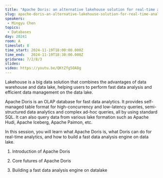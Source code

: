 ```yaml
---
title: "Apache Doris: an alternative lakehouse solution for real-time analytics"
slug: apache-doris-an-alternative-lakehouse-solution-for-real-time-analytics
speakers:
 - Mingyu Chen
topics: 
 - Databases
day: 20241
room: A
timeslot: 8
time_start: 2024-11-19T18:00:00.000Z
time_end:   2024-11-19T18:30:00.000Z
gridarea: 7/2/8/3
slides: 
video: https://youtu.be/QKtZfg5OA8g
---
```


Lakehouse is a big data solution that combines the advantages of data warehouse and data lake, helping users to perform fast data analysis and efficient data management on the data lake.
 
 
 
 Apache Doris is an OLAP database for fast data analytics. It provides self-managed table format for high-concurrency and low-latency queries, semi-structured data analytics and complex ad-hoc queries, all by using standard SQL. It can also query data from various lake formation such as Apache Hudi, Apache Iceberg, Apache Paimon, etc.
 
 
 
 In this session, you will learn what Apache Doris is, what Doris can do for real-time analytics, and how to build a fast data analysis engine on data lake.
 
 
 
 1. Introduction of Apache Doris
 
 2. Core futures of Apache Doris
 
 3. Building a fast data analysis engine on datalake